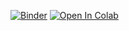 [![Binder](https://mybinder.org/badge_logo.svg)](https://mybinder.org/v2/gh/n-idw/tutorials/HEAD?urlpath=%2Fdoc%2Ftree%2FK-matrix_amplitudes.ipynb)
[![Open In Colab](https://colab.research.google.com/assets/colab-badge.svg)](https://colab.research.google.com/github/n-idw/tutorials/blob/main/K-matrix_amplitudes.ipynb)
